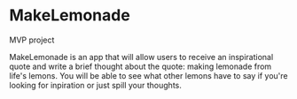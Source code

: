 # MakeLemonade
MVP project

MakeLemonade is an app that will allow users to receive an inspirational quote and write a brief thought about the quote: 
making lemonade from life's lemons. 
You will be able to see what other lemons have to say if you're looking for inpiration or just spill your thoughts.


